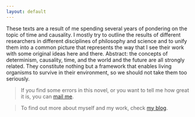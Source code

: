 ```yaml
---
layout: default
---
```


These texts are a result of me spending several years of pondering on the topic of time and causality. I mostly try to outline the results of different researchers in different disciplines of philosophy and science and to unify them into a common picture that represents the way that I see their work with some original ideas here and there. Abstract: the concepts of determinism, causality, time, and the world and the future are all strongly related. They constitute nothing but a framework that enables living organisms to survive in their environment, so we should not take them too seriously.

> If you find some errors in this novel, or you want to tell me how great it is, you can [mail me](mailto:marinovboris@gmail.com).

> To find out more about myself and my work, check [my blog](/).
